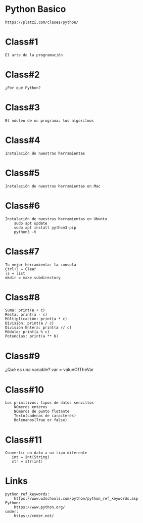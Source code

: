 # Python Basico
    https://platzi.com/clases/python/
# Class#1
    El arte de la programación
# Class#2
    ¿Por qué Python?
# Class#3
    El núcleo de un programa: los algoritmos
# Class#4
    Instalación de nuestras herramientas
# Class#5
    Instalación de nuestras herramientas en Mac
# Class#6
    Instalación de nuestras herramientas en Ubuntu
        sudo apt update
        sudo apt install python3-pip
        python3 -V
# Class#7
    Tu mejor herramienta: la consola
    Ctrl+l = Clear
    ls = list
    mkdir = make subdirectory
# Class#8
    Suma: print(a + c)
    Resta: print(a - c)
    Múltiplicación: print(a * c)
    División: print(a / c)
    División Entera: print(a // c)
    Módulo: print(a % c)
    Potencias: print(a ** b)
# Class#9
   ¿Qué es una variable? 
    var = valueOfTheVar
# Class#10
    Los primitivos: tipos de datos sencillos
        Números enteros
        Números de punto flotante
        Texto(cadenas de caracteres)
        Bolenanos(True or false)
# Class#11
    Convertir un dato a un tipo diferente
       int = int(String)
       str = str(int)
# Links
    python_ref_keywords:
        https://www.w3schools.com/python/python_ref_keywords.asp
    Python:
        https://www.python.org/
    cmder:
        https://cmder.net/
